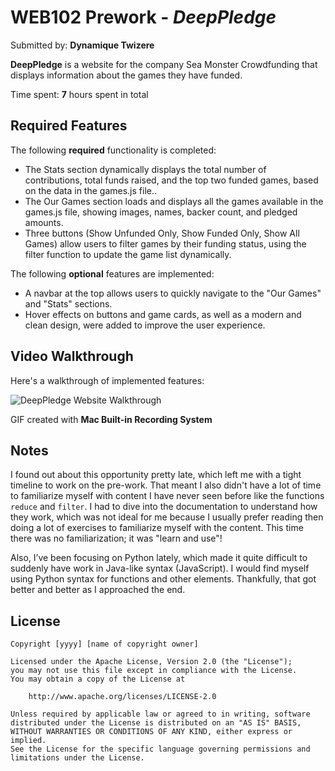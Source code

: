 # WEB102 Prework - *DeepPledge*

Submitted by: **Dynamique Twizere**

**DeepPledge** is a website for the company Sea Monster Crowdfunding that displays information about the games they have funded.

Time spent: **7** hours spent in total

## Required Features

The following **required** functionality is completed:

* The Stats section dynamically displays the total number of contributions, total funds raised, and the top two funded games, based on the data in the games.js file..
* The Our Games section loads and displays all the games available in the games.js file, showing images, names, backer count, and pledged amounts.
* Three buttons (Show Unfunded Only, Show Funded Only, Show All Games) allow users to filter games by their funding status, using the filter function to update the game list dynamically.

The following **optional** features are implemented:

* A navbar at the top allows users to quickly navigate to the "Our Games" and "Stats" sections.
* Hover effects on buttons and game cards, as well as a modern and clean design, were added to improve the user experience.

## Video Walkthrough

Here's a walkthrough of implemented features:

<img src='https://www.youtube.com/watch?v=Cmg9rLkhDZs' title='DeepPledge Website Walkthrough' width='' alt='DeepPledge Website Walkthrough' />

GIF created with **Mac Built-in Recording System**

## Notes

I found out about this opportunity pretty late, which left me with a tight timeline to work on the pre-work. That meant I also didn't have a lot of time to familiarize myself with content I have never seen before like the functions `reduce` and `filter`. I had to dive into the documentation to understand how they work, which was not ideal for me because I usually prefer reading then doing a lot of exercises to familiarize myself with the content. This time there was no familiarization; it was "learn and use"!

Also, I’ve been focusing on Python lately, which made it quite difficult to suddenly have work in Java-like syntax (JavaScript). I would find myself using Python syntax for functions and other elements. Thankfully, that got better and better as I approached the end.


## License

    Copyright [yyyy] [name of copyright owner]

    Licensed under the Apache License, Version 2.0 (the "License");
    you may not use this file except in compliance with the License.
    You may obtain a copy of the License at

        http://www.apache.org/licenses/LICENSE-2.0

    Unless required by applicable law or agreed to in writing, software
    distributed under the License is distributed on an "AS IS" BASIS,
    WITHOUT WARRANTIES OR CONDITIONS OF ANY KIND, either express or implied.
    See the License for the specific language governing permissions and
    limitations under the License.
